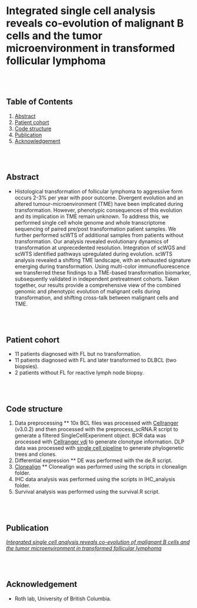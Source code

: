 # Integrated single cell analysis reveals co-evolution of malignant B cells and the tumor microenvironment in transformed follicular lymphoma

<br></br>
## Table of Contents
1. [Abstract](#abstract)
2. [Patient cohort](#patient-cohort)
3. [Code structure](#code-structure)
4. [Publication](#publication)
5. [Acknowledgement](#acknowledgement)

<br></br>
## Abstract
 * Histological transformation of follicular lymphoma to aggressive form occurs 2-3% per year with poor outcome. Divergent evolution and an altered tumour-microenvironment (TME) have been implicated during transformation. However, phenotypic consequences of this evolution and its implication in TME remain unknown. To address this, we performed single cell whole genome and whole transcriptome sequencing of paired pre/post transformation patient samples. We further performed scWTS of additional samples from patients without transformation. Our analysis revealed evolutionary dynamics of transformation at unprecedented resolution. Integration of scWGS and scWTS identified pathways upregulated during evolution. scWTS analysis revealed a shifting TME landscape, with an exhausted signature emerging during transformation. Using multi-color immunofluorescence we transferred these findings to a TME-based transformation biomarker, subsequently validated in independent pretreatment cohorts. Taken together, our results provide a comprehensive view of the combined genomic and phenotypic evolution of malignant cells during transformation, and shifting cross-talk between malignant cells and TME. 

<br></br>
## Patient cohort
 * 11 patients diagnosed with FL but no transformation. 
 * 11 patients diagnosed with FL and later transformed to DLBCL (two biopsies). 
 * 2 patients without FL for reactive lymph node biopsy.
   
<br></br>
## Code structure
1. Data preprocessing
** 10x BCL files was processed with [Cellranger](https://support.10xgenomics.com/single-cell-gene-expression/software/pipelines/latest/what-is-cell-ranger) (v3.0.2) and then processed with the preprocess_scRNA.R script to generate a filtered SingleCellExperiment object. BCR data was processed with [Cellranger vdj](https://support.10xgenomics.com/single-cell-vdj/software/pipelines/latest/using/vdj) to generate clonotype information. DLP data was processed with [single cell pipeline](https://single-cell-pipeline.readthedocs.io/en/latest/) to generate phylogenetic trees and clones.
2. Differential expression
** DE was performed with the de.R script.
3. [Clonealign](https://genomebiology.biomedcentral.com/articles/10.1186/s13059-019-1645-z)
** Clonealign was performed using the scripts in clonealign folder.
4. IHC data analysis was performed using the scripts in IHC_analysis folder.
5. Survival analysis was performed using the survival.R script.

<br></br>
## Publication
 <I>[Integrated single cell analysis reveals co-evolution of malignant B cells and the tumor microenvironment in transformed follicular lymphoma](https://www.biorxiv.org/content/10.1101/2022.11.17.516951v1)</I>

<br></br>
## Acknowledgement
 * Roth lab, University of British Columbia.